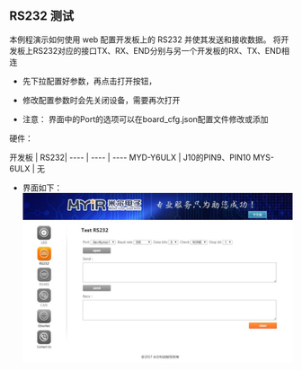 
## RS232 测试


本例程演示如何使用 web 配置开发板上的 RS232 并使其发送和接收数据。
将开发板上RS232对应的接口TX、RX、END分别与另一个开发板的RX、TX、END相连

- 先下拉配置好参数，再点击打开按钮，
- 修改配置参数时会先关闭设备，需要再次打开

- 注意：
   界面中的Port的选项可以在board_cfg.json配置文件修改或添加


硬件：

   开发板 | RS232|
---- | ---- | ----
MYD-Y6ULX | J10的PIN9、PIN10
MYS-6ULX  | 无


- 界面如下：
   ![](image/rs232.jpg)





